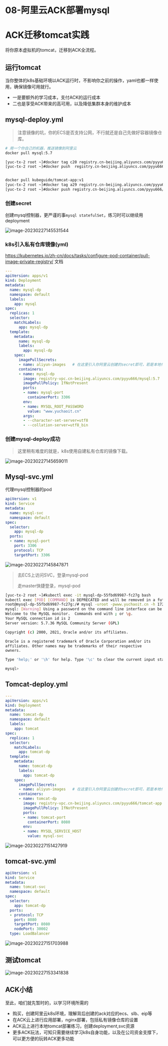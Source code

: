 # 08-阿里云ACK部署mysql

# ACK迁移tomcat实践

将你原本虚拟机的tomcat，迁移到ACK全流程。

## 运行tomcat

当你整体的k8s基础环境以ACK运行时，不影响你之前的操作，yaml也都一样使用，确保镜像可用就行。

- 一是要额外的学习成本，支付ACK的运行成本
- 二也是享受ACK带来的高可用，以及降低集群本身的维护成本

## mysql-deploy.yml

> 注意镜像的坑，你的ECS是否支持公网，不行就还是自己先做好容器镜像仓库。

```bash
# 用一个你自己的机器，推送镜像到阿里云
docker pull mysql:5.7

[yuc-tx-2 root ~]#docker tag c20 registry.cn-beijing.aliyuncs.com/pyyu666/mysql:5.7
[yuc-tx-2 root ~]#docker push  registry.cn-beijing.aliyuncs.com/pyyu666/mysql:5.7


docker pull kubeguide/tomcat-app:v1
[yuc-tx-2 root ~]#docker tag a29 registry.cn-beijing.aliyuncs.com/pyyu666/tomcat-app:v1
[yuc-tx-2 root ~]#docker push registry.cn-beijing.aliyuncs.com/pyyu666/tomcat-app:v1
```

### 创建secret

创建mysql控制器，更严谨的事`mysql statefulSet`，练习时可以继续用deployment

![image-20230227145531544](http://book.bikongge.com/sre/2024-linux/image-20230227145531544.png)

### k8s引入私有仓库镜像(yml)

https://kubernetes.io/zh-cn/docs/tasks/configure-pod-container/pull-image-private-registry/ 文档

```yaml
---
apiVersion: apps/v1
kind: Deployment
metadata: 
  name: mysql-dp
  namespace: default
  labels:
    app: mysql
spec:
  replicas: 1
  selector:
    matchLabels: 
      app: mysql-dp
  template:
    metadata:
      name: mysql-dp
      labels:
        app: mysql-dp
    spec:
      imagePullSecrets:
      - name: aliyun-images   # 在这里引入你阿里云创建的secret即可，若是本地化k8s，就手工创建secret即可
      containers:
      - name: mysql-dp
        image: registry-vpc.cn-beijing.aliyuncs.com/pyyu666/mysql:5.7
        imagePullPolicy: IfNotPresent
        ports:
        - name: mysql-port
          containerPort: 3306
        env:
        - name: MYSQL_ROOT_PASSWORD
          value: "www.yuchaoit.cn"
        args:
        - --character-set-server=utf8
        - --collation-server=utf8_bin
```

### 创建mysql-deploy成功

> 这里稍有难度的就是，k8s使用自建私有仓库的镜像下载。

![image-20230227145659011](http://book.bikongge.com/sre/2024-linux/image-20230227145659011.png)

## Mysql-svc.yml

代理mysql控制器的pod

```yml
apiVersion: v1
kind: Service
metadata: 
  name: mysql-svc
  namespace: default
spec:
  selector:
    app: mysql-dp
  ports:
  - name: mysql-port
    port: 3306
    protocol: TCP
    targetPort: 3306
```

![image-20230227145847871](http://book.bikongge.com/sre/2024-linux/image-20230227145847871.png)

> 去ECS上访问SVC，登录mysql-pod
>
> 走master快捷登录，mysql-pod

```bash
[yuc-tx-2 root ~]#kubectl exec -it mysql-dp-55fbd69987-fc27g bash
kubectl exec [POD] [COMMAND] is DEPRECATED and will be removed in a future version. Use kubectl exec [POD] -- [COMMAND] instead.
root@mysql-dp-55fbd69987-fc27g:/# mysql -uroot -pwww.yuchaoit.cn -h 172.16.215.235
mysql: [Warning] Using a password on the command line interface can be insecure.
Welcome to the MySQL monitor.  Commands end with ; or \g.
Your MySQL connection id is 2
Server version: 5.7.36 MySQL Community Server (GPL)

Copyright (c) 2000, 2021, Oracle and/or its affiliates.

Oracle is a registered trademark of Oracle Corporation and/or its
affiliates. Other names may be trademarks of their respective
owners.

Type 'help;' or '\h' for help. Type '\c' to clear the current input statement.

mysql>
```

## Tomcat-deploy.yml

```yaml
---
apiVersion: apps/v1
kind: Deployment
metadata: 
  name: tomcat-dp
  namespace: default
  labels:
    app: tomcat
spec:
  replicas: 1
  selector:
    matchLabels: 
      app: tomcat-dp
  template:
    metadata:
      name: tomcat-dp
      labels:
        app: tomcat-dp
    spec:
      imagePullSecrets:
      - name: aliyun-images   # 在这里引入你阿里云创建的secret即可，若是本地化k8s，就手工创建secret即可
      containers:
      - name: tomcat-dp
        image: registry-vpc.cn-beijing.aliyuncs.com/pyyu666/tomcat-app:v1
        imagePullPolicy: IfNotPresent
        ports:
        - name: tomcat-port
          containerPort: 8080 
        env:
        - name: MYSQL_SERVICE_HOST 
          value: mysql-svc
```

![image-20230227151427919](http://book.bikongge.com/sre/2024-linux/image-20230227151427919.png)

## tomcat-svc.yml

```yml
apiVersion: v1
kind: Service
metadata: 
  name: tomcat-svc
  namespace: default
spec:
  selector:
    app: tomcat-dp
  ports:
  - protocol: TCP
    port: 8080
    targetPort: 8080
    nodePort: 30002
  type: LoadBalancer
```

![image-20230227151703988](http://book.bikongge.com/sre/2024-linux/image-20230227151703988.png)

## 测试tomcat

![image-20230227153341838](http://book.bikongge.com/sre/2024-linux/image-20230227153341838.png)

## ACK小结

至此，咱们就先暂时的，以学习环境所需的

- 购买，创建阿里云k8s环境，理解背后创建的ack对应的ecs、slb、eip等
- 在ACK云上进行应用部署，nginx部署，包括私有镜像仓库的设置
- ACK云上进行本地tomcat部署练习，创建deployment,svc资源
- 更多ACK玩法，可知只需要继续学习k8s自身功能，以及在公司资金支撑下，可以更方便的玩转ACK更多功能